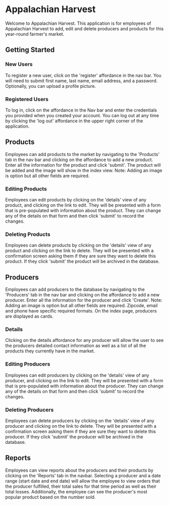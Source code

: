 # Appalachian Harvest

Welcome to Appalachian Harvest.  This application is for employees of Appalachian Harvest to add, edit and delete producers and products for this year-round farmer's market.

## Getting Started
### New Users
To register a new user, click on the 'register' affordance in the nav bar.  You will need to submit first name, last name, email address, and a password.  Optionally, you can upload a profile picture.

### Registered Users
To log in, click on the affordance in the Nav bar and enter the credentials you provided when you created your account.  You can log out at any time by clicking the 'log out' affordance in the upper right corner of the application.

## Products
Employees can add products to the market by navigating to the 'Products' tab in the nav bar and clicking on the affordance  to add a new product.  Enter all the information for the product and click 'submit'.  The product will be added and the image will show in the index view.  Note:  Adding an image is option but all other fields are required.

### Editing Products
Employees can edit products by clicking on the 'details' view of any product, and clicking on the link to edit.  They will be presented with a form that is pre-populated with information about the product.  They can change any of the details on that form and then click 'submit' to record the changes.

### Deleting Products
Employees can delete products by clicking on the 'details' view of any product and clicking on the link to delete.  They will be presented with a confirmation screen asking them if they are sure they want to delete this product.  If they click 'submit' the product will be archived in the database.

## Producers
Employees can add producers to the database by navigating to the 'Producers' tab in the nav bar and clicking on the affordance  to add a new producer.  Enter all the information for the producer and click 'Create'.  Note:  Adding an image is option but all other fields are required.  Zipcode, email and phone have specific required formats.  On the index page, producers are displayed as cards.

### Details
Clicking on the details affordance for any producer will allow the user to see the producers detailed contact information as well as a list of all the products they currently have in the market.

### Editing Producers
Employees can edit producers by clicking on the 'details' view of any producer, and clicking on the link to edit.  They will be presented with a form that is pre-populated with information about the producer.  They can change any of the details on that form and then click 'submit' to record the changes.

### Deleting Producers
Employees can delete producers by clicking on the 'details' view of any producer and clicking on the link to delete.  They will be presented with a confirmation screen asking them if they are sure they want to delete this producer.  If they click 'submit' the producer will be archived in the database.

## Reports
Employees can view reports about the producers and their products by clicking on the 'Reports' tab in the navbar.  Selecting a producer and a date range (start date and end date) will allow the employee to view orders that the producer fulfilled, their total sales for that time period as well as their total losses.  Additionally, the employee can see the producer's most popular product based on the number sold.
